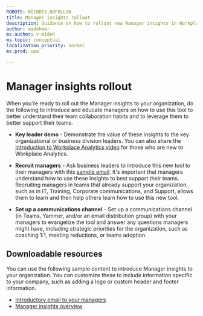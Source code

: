 ```yaml
---
ROBOTS: NOINDEX,NOFOLLOW
title: Manager insights rollout
description: Guidance on how to rollout new Manager insights in Workplace Analytics to your organization's managers
author: madehmer
ms.author: v-mideh
ms.topic: conceptual
localization_priority: normal
ms.prod: wpa

---
```


# Manager insights rollout

When you're ready to roll out the Manager insights to your organization, do the following to introduce and educate managers on how to use this tool to better understand their team collaboration habits and to leverage them to better support their teams.

* **Key leader demo** - Demonstrate the value of these insights to the key organizational or business division leaders. You can also share the [Introduction to Workplace Analytics video](https://www.microsoft.com/videoplayer/embed/RE4xfQk?autoplay=true) for those who are new to Workplace Analytics.

* **Recruit managers** - Ask business leaders to introduce this new tool to their managers with this [sample email](./email-to-managers.docx). It's important that managers understand how to use these insights to best support their teams. Recruiting managers in teams that already support your organization, such as in IT, Training, Corporate communications, and Support, allows them to learn and then help others learn how to use this new tool.

* **Set up a communications channel** - Set up a communications channel (in Teams, Yammer, and/or an email distribution group) with your managers to evangelize the tool and answer any questions managers might have, including strategic priorities for the organization, such as coaching 1:1, meeting reductions, or teams adoption.

## Downloadable resources

You can use the following sample content to introduce Manager insights to your organization. You can customize these to include information specific to your company, such as adding a logo or custom header and footer information.

* [Introductory email to your managers](./email-to-managers.docx)
* [Manager insights overview](./manager-insights-overview.docx)
